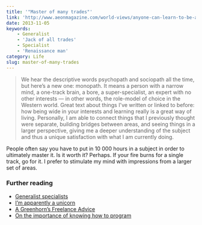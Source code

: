 ```yaml
---
title: '"Master of many trades"'
link: 'http://www.aeonmagazine.com/world-views/anyone-can-learn-to-be-a-polymath/'
date: 2013-11-05
keywords:
    - Generalist
    - 'Jack of all trades'
    - Specialist
    - 'Renaissance man'
category: Life
slug: master-of-many-trades
---
```


> We hear the descriptive words psychopath and sociopath all the time, but here’s a new one: monopath. It means a person with a narrow mind, a one-track brain, a bore, a super-specialist, an expert with no other interests — in other words, the role-model of choice in the Western world.
Great text about things I've written or linked to before: how being wide in your interests and learning really is a great way of living. Personally, I am able to connect things that I previously thought were separate, building bridges between areas, and seeing things in a larger perspective, giving me a deeper understanding of the subject and thus a unique satisfaction with what I am currently doing.

People often say you have to put in 10 000 hours in a subject in order to ultimately master it. Is it worth it? Perhaps. If your fire burns for a single track, go for it. I prefer to stimulate my mind with impressions from a larger set of areas.

### Further reading

- [Generalist specialists](/writings/generalist-specialists/ "Generalist specialists")
- [I’m apparently a unicorn](/writings/unicorn/ "I’m apparently a unicorn")
- [A Greenhorn’s Freelance Advice](/writings/a-greenhorn-s-freelance-advice/ "A Greenhorn’s Freelance Advice")
- [On the importance of knowing how to program](/writings/on-the-importance-of-knowing-how-to-program/)
